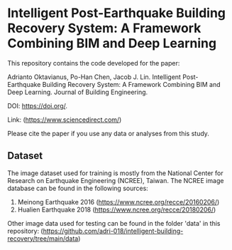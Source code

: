 # Intelligent Post-Earthquake Building Recovery System: A Framework Combining BIM and Deep Learning
This repository contains the code developed for the paper:

Adrianto Oktavianus, Po-Han Chen, Jacob J. Lin. Intelligent Post-Earthquake Building Recovery System: A Framework Combining BIM and Deep Learning. Journal of Building Engineering.

DOI: https://doi.org/.

Link: (https://www.sciencedirect.com/)

Please cite the paper if you use any data or analyses from this study.


## Dataset
The image dataset used for training is mostly from the National Center for Research on Earthquake Engineering (NCREE), Taiwan. The NCREE image database can be found in the following sources:
1. Meinong Earthquake 2016 (https://www.ncree.org/recce/20160206/)
2. Hualien Earthquake 2018 (https://www.ncree.org/recce/20180206/)

Other image data used for testing can be found in the folder 'data' in this repository: 
(https://github.com/adri-018/intelligent-building-recovery/tree/main/data)
